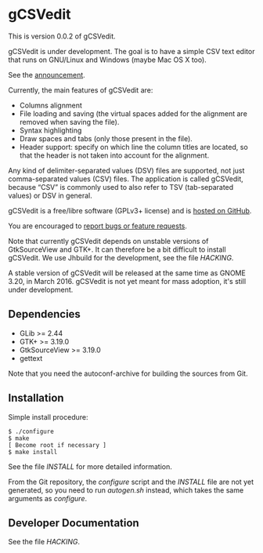 gCSVedit
========

This is version 0.0.2 of gCSVedit.

gCSVedit is under development. The goal is to have a simple CSV text editor
that runs on GNU/Linux and Windows (maybe Mac OS X too).

See the [announcement](https://blogs.gnome.org/swilmet/2015/11/03/announcing-gcsvedit-a-simple-text-editor-to-edit-csv-files/).

Currently, the main features of gCSVedit are:
- Columns alignment
- File loading and saving (the virtual spaces added for the alignment are
  removed when saving the file).
- Syntax highlighting
- Draw spaces and tabs (only those present in the file).
- Header support: specify on which line the column titles are located, so that
  the header is not taken into account for the alignment.

Any kind of delimiter-separated values (DSV) files are supported, not just
comma-separated values (CSV) files. The application is called gCSVedit, because
“CSV” is commonly used to also refer to TSV (tab-separated values) or DSV in
general.

gCSVedit is a free/libre software (GPLv3+ license) and is [hosted on
GitHub](https://github.com/UCL-CATL/gcsvedit).

You are encouraged to [report bugs or feature
requests](https://github.com/UCL-CATL/gcsvedit/issues).

Note that currently gCSVedit depends on unstable versions of GtkSourceView and
GTK+. It can therefore be a bit difficult to install gCSVedit. We use Jhbuild
for the development, see the file _HACKING_.

A stable version of gCSVedit will be released at the same time as GNOME 3.20,
in March 2016. gCSVedit is not yet meant for mass adoption, it's still under
development.

Dependencies
------------

- GLib >= 2.44
- GTK+ >= 3.19.0
- GtkSourceView >= 3.19.0
- gettext

Note that you need the autoconf-archive for building the sources from Git.

Installation
------------

Simple install procedure:

```
$ ./configure
$ make
[ Become root if necessary ]
$ make install
```

See the file _INSTALL_ for more detailed information.

From the Git repository, the _configure_ script and the _INSTALL_ file are not
yet generated, so you need to run _autogen.sh_ instead, which takes the same
arguments as _configure_.

Developer Documentation
-----------------------

See the file _HACKING_.
